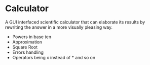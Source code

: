 # Calculator
A GUI interfaced scientific calculator that can elaborate its results by rewriting the answer in a more visually pleasing way.

- Powers in base ten 
- Approximation
- Square Root
- Errors handling
- Operators being x instead of * and so on
